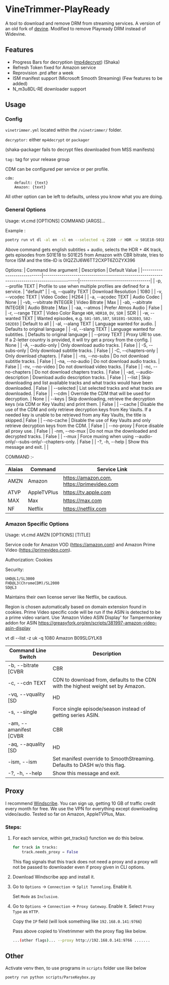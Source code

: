# VineTrimmer-PlayReady
A tool to download and remove DRM from streaming services. A version of an old fork of [devine](https://github.com/devine-dl/devine).
Modified to remove Playready DRM instead of Widevine.

## Features
 - Progress Bars for decryption ([mp4decrypt](https://github.com/chu23465/bentoOldFork)) (Shaka)
 - Refresh Token fixed for Amazon service
 - Reprovision .prd after a week
 - ISM manifest support (Microsoft Smooth Streaming) (Few features to be added)
 - N_m3u8DL-RE downloader support


## Usage
### Config

`vinetrimmer.yml` located within the `/vinetrimmer/` folder.

`decryptor:` either `mp4decrypt` or `packager`

(shaka-packager fails to decrypt files downloaded from MSS manifests)

`tag:` tag for your release group

CDM can be configured per service or per profile.

```
cdm:
    default: {text}
    Amazon: {text}
```

All other option can be left to defaults, unless you know what you are doing. 

### General Options

Usage: vt.cmd [OPTIONS] COMMAND [ARGS]...

Example : 
```bash
poetry run vt dl -al en -sl en --selected -q 2160 -r HDR -w S01E18-S01E25 AMZN -b CBR --ism 0IQZZIJ6W6TT2CXPT6ZOZYX396
```

Above command gets english subtitles + audio, selects the HDR + 4K track, gets episodes from S01E18 to S01E25 from Amazon with CBR bitrate, tries to force ISM and the title-ID is 0IQZZIJ6W6TT2CXPT6ZOZYX396


Options:
| Command line argument      | Description                                                                                   | Default Value                     |
|----------------------------|-----------------------------------------------------------------------------------------------|-----------------------------------|
|  -p, --profile TEXT        | Profile to use when multiple profiles are defined for a service.                              |  "default"                        |
|  -q, --quality TEXT        | Download Resolution                                                                           |  1080                             |
|  -v, --vcodec TEXT         | Video Codec                                                                                   |  H264                             |
|  -a, --acodec TEXT         | Audio Codec                                                                                   |  None                             |
|  -vb, --vbitrate INTEGER   | Video Bitrate                                                                                 |  Max                              |
|  -ab, --abitrate INTEGER   | Audio Bitrate                                                                                 |  Max                              |
|  -aa, --atmos              | Prefer Atmos Audio                                                                            |  False                            |
|  -r, --range TEXT          | Video Color Range `HDR`, `HDR10`, `DV`, `SDR`                                                 |  SDR                              |
|  -w, --wanted TEXT         | Wanted episodes, e.g. `S01-S05,S07`, `S01E01-S02E03`, `S02-S02E03`                            |  Default to all                   |
|  -al, --alang TEXT         | Language wanted for audio.                                                                    |  Defaults to original language    |
|  -sl, --slang TEXT         | Language wanted for subtitles.                                                                |  Defaults to original language    |
|  --proxy TEXT              | Proxy URI to use. If a 2-letter country is provided, it will try get a proxy from the config. |  None                             |
|  -A, --audio-only          | Only download audio tracks.                                                                   |  False                            |
|  -S, --subs-only           | Only download subtitle tracks.                                                                |  False                            |
|  -C, --chapters-only       | Only download chapters.                                                                       |  False                            |
|  -ns, --no-subs            | Do not download subtitle tracks.                                                              |  False                            |
|  -na, --no-audio           | Do not download audio tracks.                                                                 |  False                            |
|  -nv, --no-video           | Do not download video tracks.                                                                 |  False                            |
|  -nc, --no-chapters        | Do not download chapters tracks.                                                              |  False                            |
|  -ad, --audio-description  | Download audio description tracks.                                                            |  False                            |
|  --list                    | Skip downloading and list available tracks and what tracks would have been downloaded.        |  False                            |
|  --selected                | List selected tracks and what tracks are downloaded.                                          |  False                            |
|  --cdm                     | Override the CDM that will be used for decryption.                                            |  None                             |
|  --keys                    | Skip downloading, retrieve the decryption keys (via CDM or Key Vaults) and print them.        |  False                            |
|  --cache                   | Disable the use of the CDM and only retrieve decryption keys from Key Vaults. If a needed key is unable to be retrieved from any Key Vaults, the title is skipped.|  False  |
|  --no-cache                | Disable the use of Key Vaults and only retrieve decryption keys from the CDM.                 |  False                            |
|  --no-proxy                | Force disable all proxy use.                                                                  |  False                            |
|  -nm, --no-mux             | Do not mux the downloaded and decrypted tracks.                                               |  False                            |
|  --mux                     | Force muxing when using --audio-only/--subs-only/--chapters-only.                             |  False                            |
|  -?, -h, --help            | Show this message and exit.                                                                   |                                   |


COMMAND :-

| Alaias |  Command      | Service Link                               |
|--------|---------------|--------------------------------------------|
| AMZN   |  Amazon       | https://amazon.com, https://primevideo.com |
| ATVP   |  AppleTVPlus  | https://tv.apple.com                       |
| MAX    |  Max          | https://max.com                            |
| NF     |  Netflix      | https://netflix.com                        |
  
### Amazon Specific Options

Usage: vt.cmd AMZN [OPTIONS] [TITLE]

  Service code for Amazon VOD (https://amazon.com) and Amazon Prime Video (https://primevideo.com).

  Authorization: Cookies
  
  Security: 
  ```
  UHD@L1/SL3000
  FHD@L3(ChromeCDM)/SL2000
  SD@L3
  ```
  Maintains their own license server like Netflix, be cautious.
  
  Region is chosen automatically based on domain extension found in cookies.
  Prime Video specific code will be run if the ASIN is detected to be a prime video variant.
  Use 'Amazon Video ASIN Display' for Tampermonkey addon for ASIN
  https://greasyfork.org/en/scripts/381997-amazon-video-asin-display

  vt dl --list -z uk -q 1080 Amazon B09SLGYLK8


|  Command Line Switch                | Description                                                                                 |
|-------------------------------------|---------------------------------------------------------------------------------------------|
|  -b, --bitrate [CVBR|CBR|CVBR+CBR]  | Video Bitrate Mode to download in. CVBR=Constrained Variable Bitrate, CBR=Constant Bitrate. |
|  -c, --cdn TEXT                     | CDN to download from, defaults to the CDN with the highest weight set by Amazon.            |
|  -vq, --vquality [SD|HD|UHD]        | Manifest quality to request.                                                                |
|  -s, --single                       | Force single episode/season instead of getting series ASIN.                                 |
|  -am, --amanifest [CVBR|CBR|H265]   | Manifest to use for audio. Defaults to H265 if the video manifest is missing 640k audio.    |
|  -aq, --aquality [SD|HD|UHD]        | Manifest quality to request for audio. Defaults to the same as --quality.                   |
|  -ism, --ism                        | Set manifest override to SmoothStreaming. Defaults to DASH w/o this flag.                   |
|  -?, -h, --help                     | Show this message and exit.                                                                 |
  
## Proxy
I recommend [Windscribe](https://windscribe.com/). You can sign up, getting 10 GB of traffic credit every month for free. We use the VPN for everything except downloading video/audio. 
Tested so far on Amazon, AppleTVPlus, Max.

### Steps:
1. For each service, within get_tracks() function we do this below.
    ```python
    for track in tracks:
        track.needs_proxy = False
    ```
    
    This flag signals that this track does not need a proxy and a proxy will not be passed to downloader even if proxy given in CLI options.

2. Download Windscribe app and install it.

3. Go to `Options` -> `Connection` -> `Split Tunneling`. Enable it.
   
    Set `Mode` as `Inclusive`.

5. Go to `Options` -> `Connection` -> `Proxy Gateway`. Enable it. Select `Proxy Type` as `HTTP`.
   
    Copy the `IP` field (will look something like `192.168.0.141:9766`)

    Pass above copied to Vinetrimmer with the proxy flag like below.

    ```bash
    ...(other flags)... --proxy http://192.168.0.141:9766 .......
    ```

## Other

Activate venv then, to use programs in `scripts` folder use like below
```bash
poetry run python scripts/ParseKeybox.py
```
